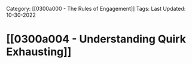 Category: [[0300a000 - The Rules of Engagement]]
Tags:
Last Updated: 10-30-2022

# [[0300a004 - Understanding Quirk Exhausting]]

